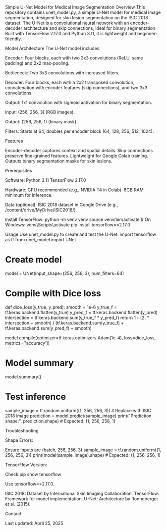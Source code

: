 Simple U-Net Model for Medical Image Segmentation
Overview
This repository contains unet_model.py, a simple U-Net model for medical image segmentation, designed for skin lesion segmentation on the ISIC 2018 dataset. The U-Net is a convolutional neural network with an encoder-decoder architecture and skip connections, ideal for binary segmentation. Built with TensorFlow 2.17.0 and Python 3.11, it is lightweight and beginner-friendly.

Model Architecture
The U-Net model includes:

Encoder: Four blocks, each with two 3x3 convolutions (ReLU, same padding) and 2x2 max-pooling.

Bottleneck: Two 3x3 convolutions with increased filters.

Decoder: Four blocks, each with a 2x2 transposed convolution, concatenation with encoder features (skip connections), and two 3x3 convolutions.

Output: 1x1 convolution with sigmoid activation for binary segmentation.

Input: (256, 256, 3) (RGB images).

Output: (256, 256, 1) (binary mask).

Filters: Starts at 64, doubles per encoder block (64, 128, 256, 512, 1024).


Features

Encoder-decoder captures context and spatial details.
Skip connections preserve fine-grained features.
Lightweight for Google Colab training.
Outputs binary segmentation masks for skin lesions.

Prerequisites

Software:
Python 3.11
TensorFlow 2.17.0


Hardware:
GPU recommended (e.g., NVIDIA T4 in Colab).
8GB RAM minimum for inference.


Data (optional):
ISIC 2018 dataset in Google Drive (e.g., /content/drive/MyDrive/ISIC2018/).


Install TensorFlow:
python -m venv venv
source venv/bin/activate  # On Windows: venv\Scripts\activate
pip install tensorflow==2.17.0



Usage
Use unet_model.py to create and test the U-Net:
import tensorflow as tf
from unet_model import UNet

# Create model
model = UNet(input_shape=(256, 256, 3), num_filters=64)

# Compile with Dice loss
def dice_loss(y_true, y_pred):
    smooth = 1e-6
    y_true_f = tf.keras.backend.flatten(y_true)
    y_pred_f = tf.keras.backend.flatten(y_pred)
    intersection = tf.keras.backend.sum(y_true_f * y_pred_f)
    return 1 - (2. * intersection + smooth) / (tf.keras.backend.sum(y_true_f) + tf.keras.backend.sum(y_pred_f) + smooth)

model.compile(optimizer=tf.keras.optimizers.Adam(1e-4), loss=dice_loss, metrics=['accuracy'])

# Model summary
model.summary()

# Test inference
sample_image = tf.random.uniform((1, 256, 256, 3))  # Replace with ISIC 2018 image
prediction = model.predict(sample_image)
print("Prediction shape:", prediction.shape)  # Expected: (1, 256, 256, 1)

Troubleshooting






Shape Errors:

Ensure inputs are (batch, 256, 256, 3):sample_image = tf.random.uniform((1, 256, 256, 3))
print(model(sample_image).shape)  # Expected: (1, 256, 256, 1)




TensorFlow Version:

Check:pip show tensorflow

Use tensorflow==2.17.0.






ISIC 2018: Dataset by International Skin Imaging Collaboration.
TensorFlow: Framework for model implementation.
U-Net: Architecture by Ronneberger et al. (2015).

Contact


Last updated: April 25, 2025
